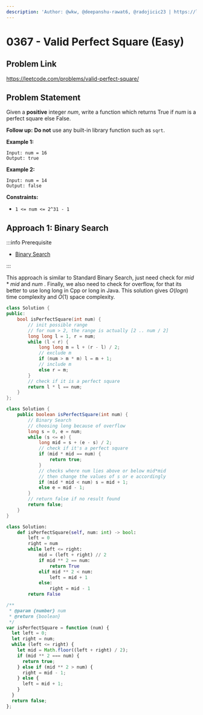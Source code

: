```yaml
---
description: 'Author: @wkw, @deepanshu-rawat6, @radojicic23 | https://leetcode.com/problems/valid-perfect-square/'
---
```


# 0367 - Valid Perfect Square (Easy)

## Problem Link

https://leetcode.com/problems/valid-perfect-square/

## Problem Statement

Given a **positive** integer _num_, write a function which returns True if _num_ is a perfect square else False.

**Follow up:** **Do not** use any built-in library function such as `sqrt`.

**Example 1:**

```
Input: num = 16
Output: true
```

**Example 2:**

```
Input: num = 14
Output: false
```

**Constraints:**

- `1 <= num <= 2^31 - 1`

## Approach 1: Binary Search

:::info Prerequisite

- [Binary Search](../../tutorials/basic-topics/binary-search)

:::

This approach is similar to Standard Binary Search, just need check for $mid*mid$ and $num$ . Finally, we also need to check for overflow, for that its better to use long long in Cpp or long in Java. This solution gives $O( log n )$ time complexity and $O( 1 )$ space complexity.

<Tabs>
<TabItem value="cpp" label="C++">
<SolutionAuthor name="@wkw"/>

```cpp
class Solution {
public:
    bool isPerfectSquare(int num) {
        // init possible range
        // for num > 2, the range is actually [2 .. num / 2]
        long long l = 1, r = num;
        while (l < r) {
            long long m = l + (r - l) / 2;
            // exclude m
            if (num > m * m) l = m + 1;
            // include m
            else r = m;
        }
        // check if it is a perfect square
        return l * l == num;
    }
};
```

</TabItem>
<TabItem value="java" label="Java">
<SolutionAuthor name="@deepanshu-rawat6"/>

```java
class Solution {
    public boolean isPerfectSquare(int num) {
        // Binary Search
        // choosing long because of overflow
        long s = 0, e = num;
        while (s <= e) {
            long mid = s + (e - s) / 2;
            // check if it's a perfect square
            if (mid * mid == num) {
                return true;
            }
            // checks where num lies above or below mid*mid
            // then change the values of s or e accordingly
            if (mid * mid < num) s = mid + 1;
            else e = mid - 1;
        }
        // return false if no result found
        return false;
    }
}
```

</TabItem>

<TabItem value="py" label="Python">
<SolutionAuthor name="@radojicic23"/>

```py
class Solution:
    def isPerfectSquare(self, num: int) -> bool:
        left = 0
        right = num
        while left <= right:
            mid = (left + right) // 2
            if mid ** 2 == num:
                return True
            elif mid ** 2 < num:
                left = mid + 1
            else:
                right = mid - 1
        return False
```

</TabItem>

<TabItem value="js" label="JavaScript">
<SolutionAuthor name="@radojicic23"/>

```js
/**
 * @param {number} num
 * @return {boolean}
 */
var isPerfectSquare = function (num) {
  let left = 0;
  let right = num;
  while (left <= right) {
    let mid = Math.floor((left + right) / 2);
    if (mid ** 2 === num) {
      return true;
    } else if (mid ** 2 > num) {
      right = mid - 1;
    } else {
      left = mid + 1;
    }
  }
  return false;
};
```

</TabItem>
</Tabs>
